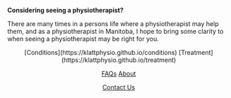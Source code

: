 **Considering seeing a physiotherapist?**

There are many times in a persons life where a physiotherapist may help them, and as a physiotherapist in Manitoba, I hope to bring some clarity to when seeing a physiotherapist may be right for you. 

<div align="center">
[Conditions](https://klattphysio.github.io/conditions)  [Treatment](https://klattphysio.github.io/treatment)

[FAQs](https://klattphysio.github.io/faqs)  [About](https://klattphysio.github.io/about)

[Contact Us](https://klattphysio.github.io/contact)
</div>
